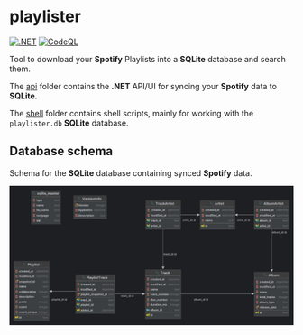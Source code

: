 # playlister

[![.NET](https://github.com/ccb012100/playlister/actions/workflows/dotnet.yml/badge.svg)](https://github.com/ccb012100/playlister/actions/workflows/dotnet.yml)
[![CodeQL](https://github.com/ccb012100/playlister/actions/workflows/codeql.yml/badge.svg)](https://github.com/ccb012100/playlister/actions/workflows/codeql.yml)

Tool to download your **Spotify** Playlists into a **SQLite** database and search them.

The [api](/api/) folder contains the **.NET** API/UI for syncing your **Spotify** data to **SQLite**.

The [shell](/shell/) folder contains shell scripts, mainly for working with the `playlister.db` **SQLite** database.

## Database schema

Schema for the **SQLite** database containing synced **Spotify** data.

![SQLite database schema](/images/db_schema.png)
